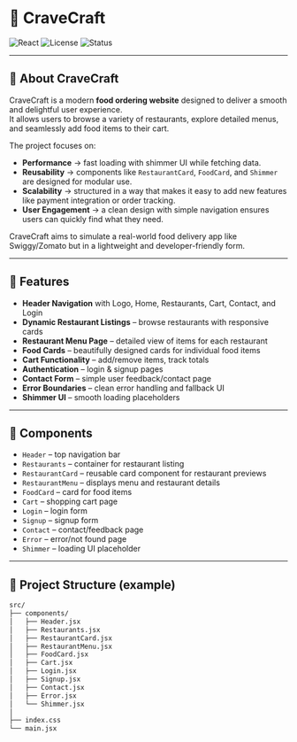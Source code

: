 # 🍴 CraveCraft

![React](https://img.shields.io/badge/React-18-blue?logo=react)
![License](https://img.shields.io/badge/License-MIT-green)
![Status](https://img.shields.io/badge/Status-Under%20Development-orange)


---

## 📖 About CraveCraft
CraveCraft is a modern **food ordering website** designed to deliver a smooth and delightful user experience.  
It allows users to browse a variety of restaurants, explore detailed menus, and seamlessly add food items to their cart.  

The project focuses on:
- **Performance** → fast loading with shimmer UI while fetching data.  
- **Reusability** → components like `RestaurantCard`, `FoodCard`, and `Shimmer` are designed for modular use.  
- **Scalability** → structured in a way that makes it easy to add new features like payment integration or order tracking.  
- **User Engagement** → a clean design with simple navigation ensures users can quickly find what they need.  

CraveCraft aims to simulate a real-world food delivery app like Swiggy/Zomato but in a lightweight and developer-friendly form.

---

## 🚀 Features
- **Header Navigation** with Logo, Home, Restaurants, Cart, Contact, and Login  
- **Dynamic Restaurant Listings** – browse restaurants with responsive cards  
- **Restaurant Menu Page** – detailed view of items for each restaurant  
- **Food Cards** – beautifully designed cards for individual food items  
- **Cart Functionality** – add/remove items, track totals  
- **Authentication** – login & signup pages  
- **Contact Form** – simple user feedback/contact page  
- **Error Boundaries** – clean error handling and fallback UI  
- **Shimmer UI** – smooth loading placeholders  

---

## 🧩 Components
- `Header` – top navigation bar  
- `Restaurants` – container for restaurant listing  
- `RestaurantCard` – reusable card component for restaurant previews  
- `RestaurantMenu` – displays menu and restaurant details  
- `FoodCard` – card for food items  
- `Cart` – shopping cart page  
- `Login` – login form  
- `Signup` – signup form  
- `Contact` – contact/feedback page  
- `Error` – error/not found page  
- `Shimmer` – loading UI placeholder  

---

## 📂 Project Structure (example)

```bash
src/
├── components/
│   ├── Header.jsx
│   ├── Restaurants.jsx
│   ├── RestaurantCard.jsx
│   ├── RestaurantMenu.jsx
│   ├── FoodCard.jsx
│   ├── Cart.jsx
│   ├── Login.jsx
│   ├── Signup.jsx
│   ├── Contact.jsx
│   ├── Error.jsx
│   └── Shimmer.jsx
│
├── index.css
└── main.jsx